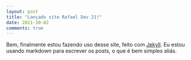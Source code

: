 ```yaml
---
layout: post
title: "Lançado site Rafael Dev 21!"
date: 2021-10-02
comments: true
---
```


Bem, finalmente estou fazendo uso desse site, feito com [Jekyll](https://jekyllrb.com). Eu estou usando markdown para escrever os posts, o que é bem simples aliás.
